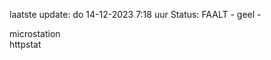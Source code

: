 laatste update: 
do 14-12-2023  7:18   uur 
Status: FAALT - geel - 
<div class="service Y">microstation</div><div class="service G">httpstat</div>